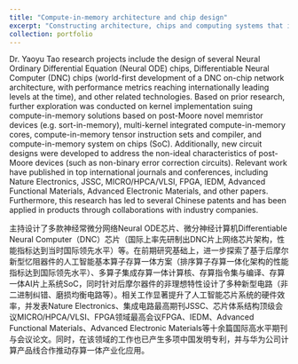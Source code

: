 ```yaml
---
title: "Compute-in-memory architecture and chip design"
excerpt: "Constructing architecture, chips and computing systems that integrate storage and computation together using emerging post-Moore devices such as memristors, targeting artificial intelligence and communication algorithms."
collection: portfolio
---
```

Dr. Yaoyu Tao research projects include the design of several Neural Ordinary Differential Equation (Neural ODE) chips, Differentiable Neural Computer (DNC) chips (world-first development of a DNC on-chip network architecture, with performance metrics reaching internationally leading levels at the time), and other related technologies. Based on prior research, further exploration was conducted on kernel implementation suing compute-in-memory solutions based on post-Moore novel memristor devices (e.g. sort-in-memory), multi-kernel integrated compute-in-memory cores, compute-in-memory tensor instruction sets and compiler, and compute-in-memory system on chips (SoC). Additionally, new circuit designs were developed to address the non-ideal characteristics of post-Moore devices (such as non-binary error correction circuits). Relevant work have published in top international journals and conferences, including Nature Electronics, JSSC, MICRO/HPCA/VLSI, FPGA, IEDM, Advanced Functional Materials, Advanced Electronic Materials, and other papers. Furthermore, this research has led to several Chinese patents and has been applied in products through collaborations with industry companies.

主持设计了多款神经常微分网络Neural ODE芯片、微分神经计算机Differentiable Neural Computer（DNC）芯片（国际上率先研制出DNC片上网络芯片架构，性能指标达到当时国际领先水平）等。在前期研究基础上，进一步探索了基于后摩尔新型忆阻器件的人工智能基本算子存算一体方案（排序算子存算一体化架构的性能指标达到国际领先水平）、多算子集成存算一体计算核、存算指令集与编译、存算一体AI片上系统SoC，同时针对后摩尔器件的非理想特性设计了多种新型电路（非二进制纠错、磨损均衡电路等）。相关工作显著提升了人工智能芯片系统的硬件效率，并发表Nature Electronics、集成电路最高期刊JSSC、芯片体系结构顶级会议MICRO/HPCA/VLSI、FPGA领域最高会议FPGA、IEDM、Advanced Functional Materials、Advanced Electronic Materials等十余篇国际高水平期刊与会议论文。同时，在该领域的工作也已产生多项中国发明专利，并与华为公司计算产品线合作推动存算一体产业化应用。
